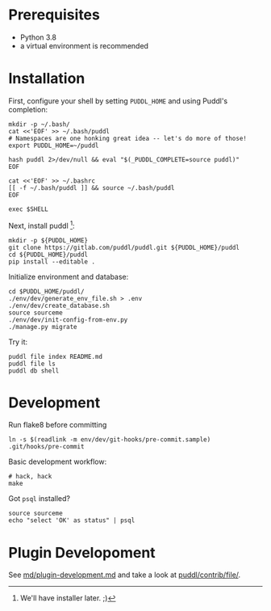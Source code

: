 # Prerequisites
- Python 3.8
- a virtual environment is recommended


# Installation
First, configure your shell by setting `PUDDL_HOME` and using Puddl's
completion:
```
mkdir -p ~/.bash/
cat <<'EOF' >> ~/.bash/puddl
# Namespaces are one honking great idea -- let's do more of those!
export PUDDL_HOME=~/puddl

hash puddl 2>/dev/null && eval "$(_PUDDL_COMPLETE=source puddl)"
EOF

cat <<'EOF' >> ~/.bashrc
[[ -f ~/.bash/puddl ]] && source ~/.bash/puddl
EOF

exec $SHELL
```

Next, install puddl [^pypi-not-yet]:
```
mkdir -p ${PUDDL_HOME}
git clone https://gitlab.com/puddl/puddl.git ${PUDDL_HOME}/puddl
cd ${PUDDL_HOME}/puddl
pip install --editable .
```

[^pypi-not-yet]: We'll have installer later. ;)

Initialize environment and database:
```
cd $PUDDL_HOME/puddl/
./env/dev/generate_env_file.sh > .env
./env/dev/create_database.sh
source sourceme
./env/dev/init-config-from-env.py
./manage.py migrate
```

Try it:
```
puddl file index README.md
puddl file ls
puddl db shell
```


# Development
Run flake8 before committing
```
ln -s $(readlink -m env/dev/git-hooks/pre-commit.sample) .git/hooks/pre-commit
```

Basic development workflow:
```
# hack, hack
make
```

Got `psql` installed?
```
source sourceme
echo "select 'OK' as status" | psql
```


# Plugin Developoment
See [md/plugin-development.md](md/plugin-development.md) and take a look at
[puddl/contrib/file/](puddl/contrib/file/).
